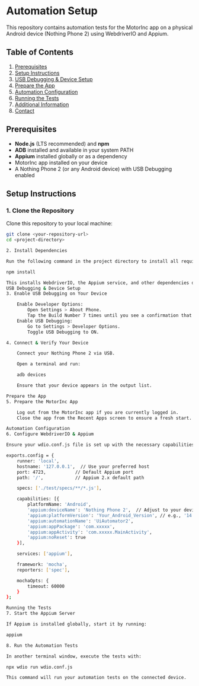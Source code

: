 # Automation Setup

This repository contains automation tests for the MotorInc app on a physical Android device (Nothing Phone 2) using WebdriverIO and Appium.

## Table of Contents

1. [Prerequisites](#prerequisites)
2. [Setup Instructions](#setup-instructions)
3. [USB Debugging & Device Setup](#usb-debugging--device-setup)
4. [Prepare the App](#prepare-the-app)
5. [Automation Configuration](#automation-configuration)
6. [Running the Tests](#running-the-tests)
7. [Additional Information](#additional-information)
8. [Contact](#contact)

## Prerequisites

- **Node.js** (LTS recommended) and **npm**
- **ADB** installed and available in your system PATH
- **Appium** installed globally or as a dependency
- MotorInc app installed on your device
- A Nothing Phone 2 (or any Android device) with USB Debugging enabled

## Setup Instructions

### 1. Clone the Repository

Clone this repository to your local machine:

```bash
git clone <your-repository-url>
cd <project-directory>

2. Install Dependencies

Run the following command in the project directory to install all required npm packages:

npm install

This installs WebdriverIO, the Appium service, and other dependencies defined in package.json.
USB Debugging & Device Setup
3. Enable USB Debugging on Your Device

    Enable Developer Options:
        Open Settings > About Phone.
        Tap the Build Number 7 times until you see a confirmation that Developer Options are enabled.
    Enable USB Debugging:
        Go to Settings > Developer Options.
        Toggle USB Debugging to ON.

4. Connect & Verify Your Device

    Connect your Nothing Phone 2 via USB.

    Open a terminal and run:

    adb devices

    Ensure that your device appears in the output list.

Prepare the App
5. Prepare the MotorInc App

    Log out from the MotorInc app if you are currently logged in.
    Close the app from the Recent Apps screen to ensure a fresh start.

Automation Configuration
6. Configure WebdriverIO & Appium

Ensure your wdio.conf.js file is set up with the necessary capabilities. An example configuration:

exports.config = {
    runner: 'local',
    hostname: '127.0.0.1',  // Use your preferred host
    port: 4723,           // Default Appium port
    path: '/',            // Appium 2.x default path

    specs: ['./test/specs/**/*.js'],

    capabilities: [{
        platformName: 'Android',
        'appium:deviceName': 'Nothing Phone 2',  // Adjust to your device name
        'appium:platformVersion': 'Your_Android_Version', // e.g., '14'
        'appium:automationName': 'UiAutomator2',
        'appium:appPackage': 'com.xxxxx',
        'appium:appActivity': 'com.xxxxx.MainActivity',
        'appium:noReset': true
    }],

    services: ['appium'],

    framework: 'mocha',
    reporters: ['spec'],

    mochaOpts: {
        timeout: 60000
    }
};

Running the Tests
7. Start the Appium Server

If Appium is installed globally, start it by running:

appium

8. Run the Automation Tests

In another terminal window, execute the tests with:

npx wdio run wdio.conf.js

This command will run your automation tests on the connected device.
